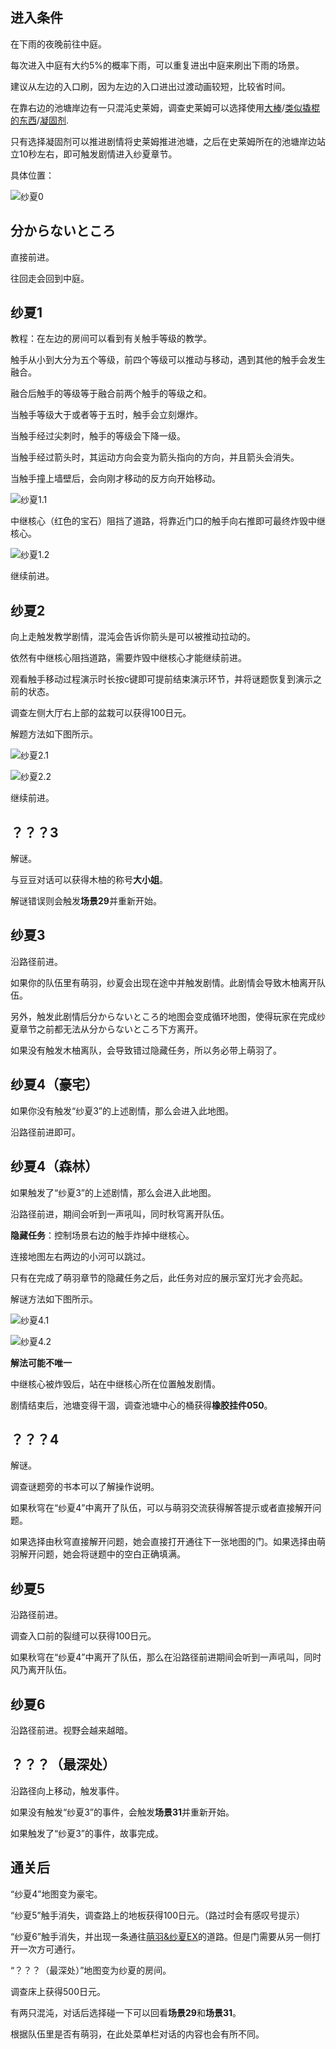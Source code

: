 ## 进入条件

在下雨的夜晚前往中庭。

每次进入中庭有大约5%的概率下雨，可以重复进出中庭来刷出下雨的场景。

建议从左边的入口刷，因为左边的入口进出过渡动画较短，比较省时间。

在靠右边的池塘岸边有一只混沌史莱姆，调查史莱姆可以选择使用[大棒](10心羽.md)/[类似撬棍的东西](03千子.md)/[凝固剂](13萌羽.md).

只有选择凝固剂可以推进剧情将史莱姆推进池塘，之后在史莱姆所在的池塘岸边站立10秒左右，即可触发剧情进入纱夏章节。

具体位置：

![纱夏0](image/14纱夏/shaxia0.png)

## 分からないところ

直接前进。

往回走会回到中庭。

## 纱夏1

教程：在左边的房间可以看到有关触手等级的教学。

触手从小到大分为五个等级，前四个等级可以推动与移动，遇到其他的触手会发生融合。

融合后触手的等级等于融合前两个触手的等级之和。

当触手等级大于或者等于五时，触手会立刻爆炸。

当触手经过尖刺时，触手的等级会下降一级。

当触手经过箭头时，其运动方向会变为箭头指向的方向，并且箭头会消失。

当触手撞上墙壁后，会向刚才移动的反方向开始移动。

![纱夏1.1](image/14纱夏/shaxia1.1.png)

中继核心（红色的宝石）阻挡了道路，将靠近门口的触手向右推即可最终炸毁中继核心。

![纱夏1.2](image/14纱夏/shaxia1.2.png)

继续前进。

## 纱夏2

向上走触发教学剧情，混沌会告诉你箭头是可以被推动拉动的。

依然有中继核心阻挡道路，需要炸毁中继核心才能继续前进。

观看触手移动过程演示时长按c键即可提前结束演示环节，并将谜题恢复到演示之前的状态。

调查左侧大厅右上部的盆栽可以获得100日元。

解题方法如下图所示。

![纱夏2.1](image/14纱夏/shaxia2.1.png)

![纱夏2.2](image/14纱夏/shaxia2.2.png)

继续前进。

## ？？？3

解谜。

与豆豆对话可以获得木柚的称号**大小姐**。

解谜错误则会触发**场景29**并重新开始。

## 纱夏3

沿路径前进。

如果你的队伍里有萌羽，纱夏会出现在途中并触发剧情。此剧情会导致木柚离开队伍。

另外，触发此剧情后分からないところ的地图会变成循环地图，使得玩家在完成纱夏章节之前都无法从分からないところ下方离开。

如果没有触发木柚离队，会导致错过隐藏任务，所以务必带上萌羽了。

## 纱夏4（豪宅）

如果你没有触发“纱夏3”的上述剧情，那么会进入此地图。

沿路径前进即可。

## 纱夏4（森林）

如果触发了“纱夏3”的上述剧情，那么会进入此地图。

沿路径前进，期间会听到一声吼叫，同时秋穹离开队伍。

**隐藏任务**：控制场景右边的触手炸掉中继核心。

连接地图左右两边的小河可以跳过。

只有在完成了萌羽章节的隐藏任务之后，此任务对应的展示室灯光才会亮起。

解谜方法如下图所示。

![纱夏4.1](image/14纱夏/shaxia4.1.png)

![纱夏4.2](image/14纱夏/shaxia4.2.png)

**解法可能不唯一**

中继核心被炸毁后，站在中继核心所在位置触发剧情。

剧情结束后，池塘变得干涸，调查池塘中心的桶获得**橡胶挂件050**。

## ？？？4

解谜。

调查谜题旁的书本可以了解操作说明。

如果秋穹在“纱夏4”中离开了队伍，可以与萌羽交流获得解答提示或者直接解开问题。

如果选择由秋穹直接解开问题，她会直接打开通往下一张地图的门。如果选择由萌羽解开问题，她会将谜题中的空白正确填满。

## 纱夏5

沿路径前进。

调查入口前的裂缝可以获得100日元。

如果秋穹在“纱夏4”中离开了队伍，那么在沿路径前进期间会听到一声吼叫，同时风乃离开队伍。

## 纱夏6

沿路径前进。视野会越来越暗。

## ？？？（最深处）

沿路径向上移动，触发事件。

如果没有触发“纱夏3”的事件，会触发**场景31**并重新开始。

如果触发了“纱夏3”的事件，故事完成。

## 通关后

“纱夏4”地图变为豪宅。

“纱夏5”触手消失，调查路上的地板获得100日元。（路过时会有感叹号提示）

“纱夏6”触手消失，并出现一条通往[萌羽&amp;纱夏EX](15萌羽&纱夏EX.md)的道路。但是门需要从另一侧打开一次方可通行。

“？？？（最深处）”地图变为纱夏的房间。

调查床上获得500日元。

有两只混沌，对话后选择碰一下可以回看**场景29**和**场景31**。

根据队伍里是否有萌羽，在此处菜单栏对话的内容也会有所不同。
